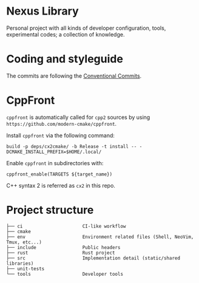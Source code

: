 # Nexus Library

Personal project with all kinds of developer configuration, tools, experimental
codes; a collection of knowledge.

# Coding and styleguide

The commits are following the [Conventional Commits](https://www.conventionalcommits.org/en/v1.0.0/).

# CppFront

`cppfront` is automatically called for `cpp2` sources by using
`https://github.com/modern-cmake/cppfront`.

Install `cppfront` via the following command:

    build -p deps/cx2cmake/ -b Release -t install -- -DCMAKE_INSTALL_PREFIX=$HOME/.local/

Enable `cppfront` in subdirectories with:

    cppfront_enable(TARGETS ${target_name})

C++ syntax 2 is referred as `cx2` in this repo.

# Project structure

```
├── ci                      CI-like workflow
├── cmake
├── env                     Environment related files (Shell, NeoVim, Tmux, etc...)
├── include                 Public headers
├── rust                    Rust project
├── src                     Implementation detail (static/shared libraries)
├── unit-tests
└── tools                   Developer tools
```
